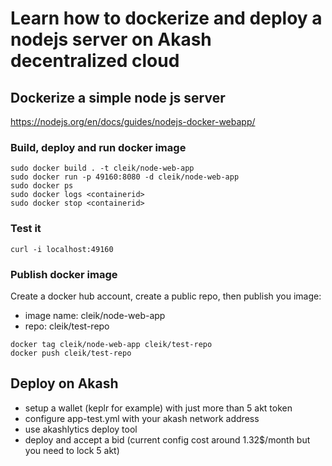 # Learn how to dockerize and deploy a nodejs server on Akash decentralized cloud

## Dockerize a simple node js server

https://nodejs.org/en/docs/guides/nodejs-docker-webapp/

### Build, deploy and run docker image

```
sudo docker build . -t cleik/node-web-app
sudo docker run -p 49160:8080 -d cleik/node-web-app
sudo docker ps
sudo docker logs <containerid>
sudo docker stop <containerid>
```

### Test it

```
curl -i localhost:49160
```

### Publish docker image

Create a docker hub account, create a public repo, then publish you image:

- image name: cleik/node-web-app
- repo: cleik/test-repo

```
docker tag cleik/node-web-app cleik/test-repo
docker push cleik/test-repo
```

## Deploy on Akash


- setup a wallet (keplr for example) with just more than 5 akt token
- configure app-test.yml with your akash network address
- use akashlytics deploy tool
- deploy and accept a bid (current config cost around 1.32$/month but you need to lock 5 akt)
